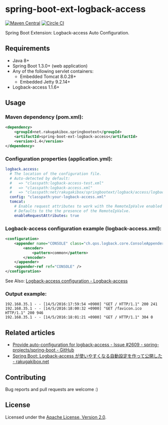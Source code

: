 spring-boot-ext-logback-access
==============================

[![Maven Central](https://maven-badges.herokuapp.com/maven-central/net.rakugakibox.springbootext/spring-boot-ext-logback-access/badge.svg)](https://maven-badges.herokuapp.com/maven-central/net.rakugakibox.springbootext/spring-boot-ext-logback-access)
[![Circle CI](https://circleci.com/gh/akihyro/spring-boot-ext-logback-access.svg?style=shield)](https://circleci.com/gh/akihyro/spring-boot-ext-logback-access)

Spring Boot Extension: Logback-access Auto Configuration.  

Requirements
------------

* Java 8+
* Spring Boot 1.3.0+ (web application)
* Any of the following servlet containers:
    * Embedded Tomcat 8.0.28+
    * Embedded Jetty 9.2.14+
* Logback-access 1.1.6+

Usage
-----

### Maven dependency (pom.xml):

```xml
<dependency>
    <groupId>net.rakugakibox.springbootext</groupId>
    <artifactId>spring-boot-ext-logback-access</artifactId>
    <version>1.4</version>
</dependency>
```

### Configuration properties (application.yml):

```yml
logback.access:
  # The location of the configuration file.
  # Auto-detected by default:
  #   => "classpath:logback-access-test.xml"
  #   => "classpath:logback-access.xml"
  #   => "classpath:net/rakugakibox/springbootext/logback/access/logback-access.xml"
  config: "classpath:your-logback-access.xml"
  tomcat:
    # Enable request attributes to work with the RemoteIpValve enabled with server.useForwardHeaders.
    # Defaults to the the presence of the RemoteIpValve.
    enableRequestAttributes: true
```

### Logback-access configuration example (logback-access.xml):

```xml
<configuration>
    <appender name="CONSOLE" class="ch.qos.logback.core.ConsoleAppender">
        <encoder>
            <pattern>common</pattern>
        </encoder>
    </appender>
    <appender-ref ref="CONSOLE" />
</configuration>
```

See Also: [Logback-access configuration - Logback-access](http://logback.qos.ch/access.html#configuration)  

### Output example:

```
192.168.35.1 - - [14/5/2016:17:59:54 +0900] "GET / HTTP/1.1" 200 241
192.168.35.1 - - [14/5/2016:18:00:32 +0900] "GET /favicon.ico HTTP/1.1" 200 946
192.168.35.1 - - [14/5/2016:18:01:21 +0900] "GET / HTTP/1.1" 304 0
```

Related articles
----------------

* [Provide auto-configuration for logback-access - Issue #2609 - spring-projects/spring-boot - GitHub](https://github.com/spring-projects/spring-boot/issues/2609)
* [Spring Boot: Logback-access が使いやすくなる自動設定を作って公開した - rakugakibox.net](http://blog.rakugakibox.net/entry/2015/12/25/spring-boot-ext-logback-access)

Contributing
------------

Bug reports and pull requests are welcome :)  

License
-------

Licensed under the [Apache License, Version 2.0](http://www.apache.org/licenses/LICENSE-2.0).  
